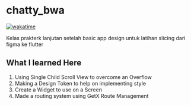 # chatty_bwa

[![wakatime](https://wakatime.com/badge/github/andarwaly/chatty-bwa.svg)](https://wakatime.com/badge/github/andarwaly/chatty-bwa)

Kelas prakterk lanjutan setelah basic app design untuk latihan slicing dari figma ke flutter

## What I learned Here

1. Using Single Child Scroll View to overcome an Overflow
2. Making a Design Token to help on implementing style
3. Create a Widget to use on a Screen
4. Made a routing system using GetX Route Management

